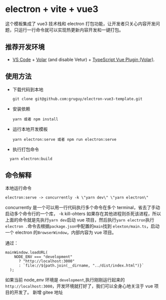 # electron + vite + vue3

这个模板集成了 vue3 技术栈和 electron 打包功能，让开发者只关心内容开发问题，只运行一行命令就可以实现热更新内容开发和一键打包。

## 推荐开发环境

- [VS Code](https://code.visualstudio.com/) + [Volar](https://marketplace.visualstudio.com/items?itemName=Vue.volar) (and disable Vetur) + [TypeScript Vue Plugin (Volar)](https://marketplace.visualstudio.com/items?itemName=Vue.vscode-typescript-vue-plugin).

## 使用方法

- 下载代码到本地
  ```
  git clone git@github.com:gruguy/electron-vue3-template.git
  ```
- 安装依赖
  ```
  yarn 或者 npm install
  ```
- 运行本地开发模板
  ```
  yarn electron:serve 或者 npm run electron:serve
  ```
- 执行打包命令

```
  yarn electron:build
```

## 命令解释

本地运行命令

```
electron:serve -> concurrently -k \"yarn dev\" \"yarn electron\"
```

concurrently 是一个可以用一行代码执行多个命令在多个 terminal，省去了手动启动多个命令行的一个库， -k kill-ohters 如果存在其他进程则杀死该进程，所以上面的命令就是先执行`yarn dev`启动 vue 项目，然后执行`yarn electron`执行`electron .`命令去根据`package.json`中配置的`main`找到 `elexton/main.ts`，启动一个 electron 的`BrowserWindow`，内部内容为 vue 项目。

通过：

```
mainWindow.loadURL(
    NODE_ENV === "development"
      ? "http://localhost:3000"
      : `file://${path.join(__dirname, "../dist/index.html")}`
  );
```

如果当前 node_env 环境是 `development`,执行刚刚运行起来的 `http://localhost:3000`，开发环境就打好了，我们可以全身心地关注于 vue 项目的开发了。
新增 gitee 地址
